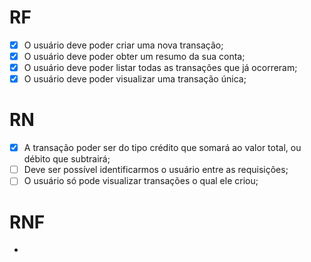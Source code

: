 # RF

- [x] O usuário deve poder criar uma nova transação;
- [x] O usuário deve poder obter um resumo da sua conta;
- [x] O usuário deve poder listar todas as transações que já ocorreram;
- [x] O usuário deve poder visualizar uma transação única;

# RN

- [x] A transação poder ser do tipo crédito que somará ao valor total, ou débito que subtrairá;
- [ ] Deve ser possível identificarmos o usuário entre as requisições;
- [ ] O usuário só pode visualizar transações o qual ele criou;

# RNF

-
